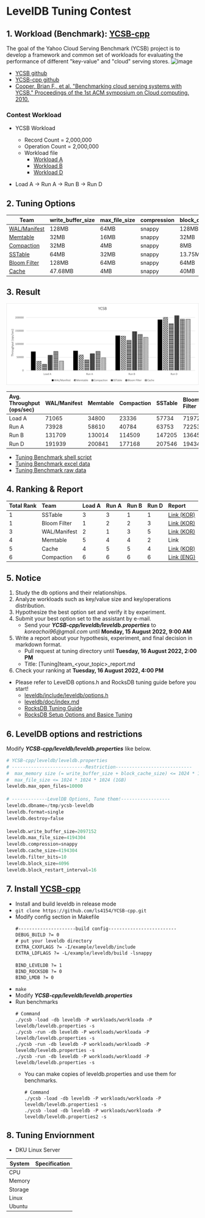 # LevelDB Tuning Contest

## 1. Workload (Benchmark): [YCSB-cpp](https://github.com/ls4154/YCSB-cpp)
The goal of the Yahoo Cloud Serving Benchmark (YCSB) project is to develop a framework and common set of workloads for evaluating the performance of different "key-value" and "cloud" serving stores.
  ![image](https://user-images.githubusercontent.com/87025898/183247993-0133d8c1-3b40-455e-987d-f54892488e84.png) 

* [YCSB github](https://github.com/brianfrankcooper/YCSB)
* [YCSB-cpp github](https://github.com/ls4154/YCSB-cpp)
* [Cooper, Brian F., et al. "Benchmarking cloud serving systems with YCSB." Proceedings of the 1st ACM symposium on Cloud computing. 2010.](https://dl.acm.org/doi/abs/10.1145/1807128.1807152)


### Contest Workload
- YCSB Workload
 
  - Record Count = 2,000,000 
  - Operation Count = 2,000,000
  - Workload file 
    - [Workload A](./workloada)
    - [Workload B](./workloadb)
    - [Workload D](./workloadd)

* Load A -> Run A -> Run B -> Run D



## 2. Tuning Options
 Team | write_buffer_size | max_file_size | compression | block_cache| filter_policy |block_size | block_restart_interval|
---|---|---|---|---|---|---|---|
 [WAL/Manifest](./tuning_option_set/leveldb1.properties) |128MB|64MB|snappy|128MB|10|8KB|16|
 [Memtable](./tuning_option_set/leveldb2.properties) |32MB|16MB|snappy|32MB|10|8KB|16
 [Compaction](./tuning_option_set/leveldb3.properties) |32MB|4MB|snappy |8MB|10|2KB|16|
 [SSTable](./tuning_option_set/leveldb4.properties) |64MB|32MB|snappy|13.75MB|10|2MB|4|  
 [Bloom Filter](./tuning_option_set/leveldb5.properties) |128MB|64MB|snappy|64MB|9|8KB|4|  
 [Cache](./tuning_option_set/leveldb6.properties) |47.68MB|4MB|snappy |40MB|10|8KB|32 


## 3. Result 
<img src="tuning_result_graph.png">

| Avg. Throughput</br>(ops/sec) | WAL/Manifest | Memtable | Compaction | SSTable | Bloom Filter | Cache  |
| :---------------------------- | :----------- | :------- | :--------- | :------ | :----------- | :----- |
| Load A                        | 71065        | 34800    | 23336      | 57734   | 71972        | 35522  |
| Run A                         | 73928        | 58610    | 40784      | 63753   | 72253        | 47830  |
| Run B                         | 131709       | 130014   | 114509     | 147205  | 136455       | 125638 |
| Run D                         | 191939       | 200841   | 177168     | 207546  | 194346       | 193820 |
- [Tuning Benchmark shell script](./tuning_contest_script.sh)
- [Tuning Benchmark excel data](./leveldb_tuning_contest.xlsx)
- [Tuning Benchmark raw data](./tuning_contest_result/)

## 4. Ranking & Report 
| Total Rank | Team         | Load A | Run A | Run B | Run D | Report|
| :--------- | :----------- | :----- | :---- | :---- | :---- | :----------- |
| 1          | SSTable      | 3      | 3     | 1     | 1     | [Link (KOR)](./%5BTuning%5Dteam_SSTable_report.md)         |
| 1          | Bloom Filter | 1      | 2     | 2     | 3     | [Link (KOR)](./%5BTuning%5Dteam_bloomfilter_report.md)         |
| 3          | WAL/Manifest | 2      | 1     | 3     | 5     | [Link (KOR)](./%5BTuning%5Dteam_WAL%2CManifest_report.md)         |
| 4          | Memtable     | 5      | 4     | 4     | 2     | Link         |
| 5          | Cache        | 4      | 5     | 5     | 4     | [Link (KOR)](./%5BTuning%5Dteam_cache_report.md)         |
| 6          | Compaction   | 6      | 6     | 6     | 6     | [Link (ENG)](./%5BTuning%5DCompaction_%3Cthe%20best%20options%3E_report.md)         |


 
## 5. Notice
1. Study the db options and their relationships.
2. Analyze workloads such as key/value size and key/operations distribution.
3. Hypothesize the best option set and verify it by experiment.
4. Submit your best option set to the assistant by e-mail.
    - Send your _**YCSB-cpp/leveldb/leveldb.properties**_ to _koreachoi96@gmail.com_ until **Monday, 15 August 2022, 9:00 AM**
6. Write a report about your hypothesis, experiment, and final decision in markdown format.
    - Pull request at tuning directory until **Tuesday, 16 August 2022, 2:00 PM**
    - Title: [Tuning]team_<your_topic>_report.md
5. Check your ranking at **Tuesday, 16 August 2022, 4:00 PM**
* Please refer to LevelDB options.h and RocksDB tuning guide before you start!
  - [leveldb/include/leveldb/options.h](https://github.com/google/leveldb/blob/main/include/leveldb/options.h)
  - [leveldb/doc/index.md](https://github.com/google/leveldb/blob/main/doc/index.md)
  - [RocksDB Tuning Guide](https://github.com/facebook/rocksdb/wiki/RocksDB-Tuning-Guide)
  - [RocksDB Setup Options and Basice Tuning](https://github.com/facebook/rocksdb/wiki/Setup-Options-and-Basic-Tuning)


## 6. LevelDB options and restrictions
Modify _**YCSB-cpp/leveldb/leveldb.properties**_ like below.
```s
# YCSB-cpp/leveldb/leveldb.properties
# ---------------------------Restriction----------------------------
#  max_memory size (= write_buffer_size + block_cache_size) <= 1024 * 1024 * 1024 (1GB)
#  max_file_size <= 1024 * 1024 * 1024 (1GB)
leveldb.max_open_files=10000

# -------------LevelDB Options, Tune them!------------------
leveldb.dbname=/tmp/ycsb-leveldb
leveldb.format=single
leveldb.destroy=false

leveldb.write_buffer_size=2097152
leveldb.max_file_size=4194304
leveldb.compression=snappy 
leveldb.cache_size=4194304
leveldb.filter_bits=10
leveldb.block_size=4096
leveldb.block_restart_interval=16
```

## 7. Install [YCSB-cpp](https://github.com/ls4154/YCSB-cpp)
  - Install and build leveldb in release mode
  - ```git clone https://github.com/ls4154/YCSB-cpp.git```
  - Modify config section in Makefile
    ```
    #---------------------build config-------------------------
    DEBUG_BUILD ?= 0
    # put your leveldb directory
    EXTRA_CXXFLAGS ?= -I/example/leveldb/include
    EXTRA_LDFLAGS ?= -L/example/leveldb/build -lsnappy

    BIND_LEVELDB ?= 1
    BIND_ROCKSDB ?= 0 
    BIND_LMDB ?= 0
    ```
  - ```make```
  - Modify _**YCSB-cpp/leveldb/leveldb.properties**_
  - Run benchmarks
    ```
    # Command
    ./ycsb -load -db leveldb -P workloads/workloada -P leveldb/leveldb.properties -s
    ./ycsb -run -db leveldb -P workloads/workloada -P leveldb/leveldb.properties -s
    ./ycsb -run -db leveldb -P workloads/workloadb -P leveldb/leveldb.properties -s
    ./ycsb -run -db leveldb -P workloads/workloadd -P leveldb/leveldb.properties -s
    ```
    - You can make copies of leveldb.properties and use them for benchmarks.
        ```
      # Command
      ./ycsb -load -db leveldb -P workloads/workloada -P leveldb/leveldb.properties1 -s
      ./ycsb -load -db leveldb -P workloads/workloada -P leveldb/leveldb.properties2 -s
      ```

## 8. Tuning Enviornment
- DKU Linux Server

| System  | Specification |
| ------- | ------------- |
| CPU     |               |
| Memory  |               |
| Storage |               |
| Linux   |               |
| Ubuntu  |               |
